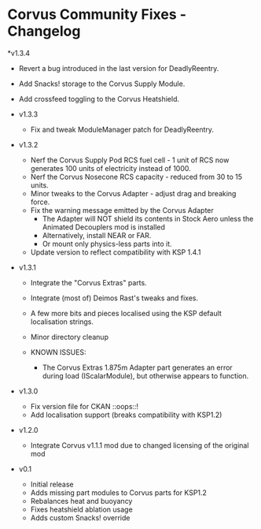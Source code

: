# Corvus Community Fixes - Changelog

*v1.3.4
  * Revert a bug introduced in the last version for DeadlyReentry.
  * Add Snacks! storage to the Corvus Supply Module.
  * Add crossfeed toggling to the Corvus Heatshield.

* v1.3.3
  * Fix and tweak ModuleManager patch for DeadlyReentry.

* v1.3.2
  * Nerf the Corvus Supply Pod RCS fuel cell - 1 unit of RCS now generates 100 units of electricity instead of 1000.
  * Nerf the Corvus Nosecone RCS capacity - reduced from 30 to 15 units.
  * Minor tweaks to the Corvus Adapter - adjust drag and breaking force.
  * Fix the warning message emitted by the Corvus Adapter
    + The Adapter will NOT shield its contents in Stock Aero unless the Animated Decouplers mod is installed
	+ Alternatively, install NEAR or FAR.
	+ Or mount only physics-less parts into it.
  * Update version to reflect compatibility with KSP 1.4.1

* v1.3.1
  * Integrate the "Corvus Extras" parts.
  * Integrate (most of) Deimos Rast's tweaks and fixes.
  * A few more bits and pieces localised using the KSP default localisation strings.
  * Minor directory cleanup

  * KNOWN ISSUES:
    + The Corvus Extras 1.875m Adapter part generates an error during load (IScalarModule), but otherwise appears to function.

* v1.3.0
  * Fix version file for CKAN ::oops::!
  * Add localisation support (breaks compatibility with KSP1.2)

* v1.2.0
  * Integrate Corvus v1.1.1 mod due to changed licensing of the original mod

* v0.1
  * Initial release
  * Adds missing part modules to Corvus parts for KSP1.2
  * Rebalances heat and buoyancy
  * Fixes heatshield ablation usage
  * Adds custom Snacks! override

